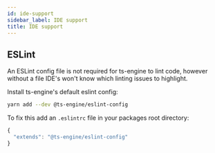 ```yaml
---
id: ide-support
sidebar_label: IDE support
title: IDE support
---
```


## ESLint

An ESLint config file is not required for ts-engine to lint code, however without a file IDE's won't know which linting issues to highlight.

Install ts-engine's default eslint config:

```sh
yarn add --dev @ts-engine/eslint-config
```

To fix this add an `.eslintrc` file in your packages root directory:

```ts
{
  "extends": "@ts-engine/eslint-config"
}
```
